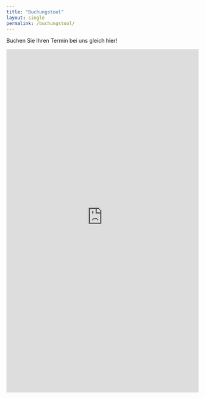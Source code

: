 ```yaml
---
title: "Buchungstool"
layout: single
permalink: /buchungstool/
---
```

Buchen Sie Ihren Termin bei uns gleich hier!
<iframe src="https://bacherplatz.vet-booking.net" width="100%" height="900" style="border:0;" allowfullscreen="" loading="eager" scrolling="no" referrerpolicy="no-referrer-when-downgrade"></iframe>
